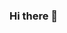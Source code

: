 ### Hi there 👋

<!--
**GithungoIan/GithungoIan** is a ✨ _special_ ✨ repository because its `README.md` (this file) appears on your GitHub profile.

Here are some ideas to get you started:

  - 🔭 I’m currently working on Fantastic Tutors and ExJpConections
  - 🌱 I’m currently learning Rust and React
  - 🤔 I’m looking for help with Creating a blockchain substrate with Rust
  - 💬 Ask me about Rust, Restful API's, node.js 
  - 📫 How to reach me: @IGithungo on twitter and iangithungo@yahoo.com
  - ⚡ Fun fact: Rust has been voted as most loved language on stack over flow for five years in a row
  -->
